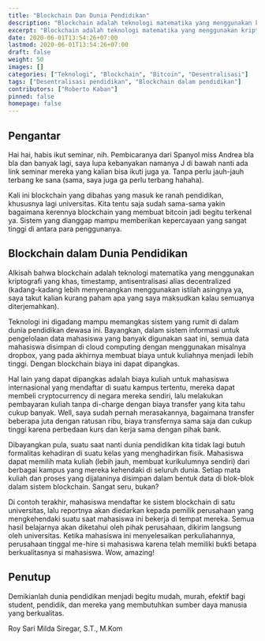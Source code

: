 ```yaml
---
title: "Blockchain Dan Dunia Pendidikan"
description: "Blockchain adalah teknologi matematika yang menggunakan kriptografi yang khas, timestamp, antisentralisasi alias decentralized"
excerpt: "Blockchain adalah teknologi matematika yang menggunakan kriptografi yang khas, timestamp, antisentralisasi alias decentralized"
date: 2020-06-01T13:54:26+07:00
lastmod: 2020-06-01T13:54:26+07:00
draft: false
weight: 50
images: []
categories: ["Teknologi", "Blockchain", "Bitcoin", "Desentralisasi"]
tags: ["Desentralisasi pendidikan", "Blockchain dalam pendidikan"]
contributors: ["Roberto Kaban"]
pinned: false
homepage: false
---
```

## Pengantar
Hai hai, habis ikut seminar, nih. Pembicaranya dari Spanyol miss Andrea bla bla dan banyak lagi, saya lupa kebanyakan namanya J di bawah nanti ada link seminar mereka yang kalian bisa ikuti juga ya. Tanpa perlu jauh-jauh terbang ke sana (sama, saya juga ga perlu terbang hahaha).

Kali ini blockchain yang dibahas yang masuk ke ranah pendidikan, khususnya lagi universitas. Kita tentu saja sudah sama-sama yakin bagaimana kerennya blockchain yang membuat bitcoin jadi begitu terkenal ya. Sistem yang dianggap mampu memberikan kepercayaan yang sangat tinggi di antara para penggunanya.

## Blockchain dalam Dunia Pendidikan
Alkisah bahwa blockchain adalah teknologi matematika yang menggunakan kriptografi yang khas, timestamp, antisentralisasi alias decentralized (kadang-kadang lebih menyenangkan menggunakan istilah asingnya ya, saya takut kalian kurang paham apa yang saya maksudkan kalau semuanya diterjemahkan). 

Teknologi ini digadang mampu memangkas sistem yang rumit di dalam dunia pendidikan dewasa ini. Bayangkan, dalam sistem informasi untuk pengelolaan data mahasiswa yang banyak digunakan saat ini, semua data mahasiswa disimpan di cloud computing dengan menggunakan misalnya dropbox, yang pada akhirnya membuat biaya untuk kuliahnya menjadi lebih tinggi. Dengan blockchain biaya ini dapat dipangkas. 

Hal lain yang dapat dipangkas adalah biaya kuliah untuk mahasiswa internasional yang mendaftar di suatu kampus tertentu, mereka dapat membeli cryptocurrency di negara mereka sendiri, lalu melakukan pembayaran kuliah tanpa di-charge dengan biaya transfer yang kita tahu cukup banyak. Well, saya sudah pernah merasakannya, bagaimana transfer beberapa juta dengan ratusan ribu, biaya transfernya sama saja dan cukup tinggi karena perbedaan kurs dan kerja sama dengan pihak bank.

Dibayangkan pula, suatu saat nanti dunia pendidikan kita tidak lagi butuh formalitas kehadiran di suatu kelas yang menghadirkan fisik. Mahasiswa dapat memilih mata kuliah (lebih jauh, membuat kurikulumnya sendiri) dari berbagai kampus yang mereka kehendaki di seluruh dunia. Setiap mata kuliah dan proses yang dijalaninya disimpan dalam bentuk data di blok-blok dalam sistem blockchain. Sangat seru, bukan?

Di contoh terakhir, mahasiswa mendaftar ke sistem blockchain di satu universitas, lalu reportnya akan diedarkan kepada pemilik perusahaan yang mengkehendaki suatu saat mahasiswa ini bekerja di tempat mereka. Semua hasil belajarnya akan diketahui oleh pihak perusahaan, dikirim langsung oleh universitas. Ketika mahasiswa ini menyelesaikan perkuliahannya, perusahaan tinggal me-hire si mahasiswa karena telah memiliki bukti betapa berkualitasnya si mahasiswa. Wow, amazing!

## Penutup
Demikianlah dunia pendidikan menjadi begitu mudah, murah, efektif bagi student, pendidik, dan mereka yang membutuhkan sumber daya manusia yang berkualitas.

Roy Sari Milda Siregar, S.T., M.Kom
